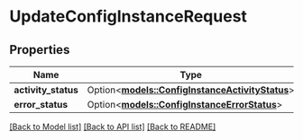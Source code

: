 # UpdateConfigInstanceRequest

## Properties

Name | Type | Description | Notes
------------ | ------------- | ------------- | -------------
**activity_status** | Option<[**models::ConfigInstanceActivityStatus**](ConfigInstanceActivityStatus.md)> |  | 
**error_status** | Option<[**models::ConfigInstanceErrorStatus**](ConfigInstanceErrorStatus.md)> |  | 

[[Back to Model list]](../README.md#documentation-for-models) [[Back to API list]](../README.md#documentation-for-api-endpoints) [[Back to README]](../README.md)


